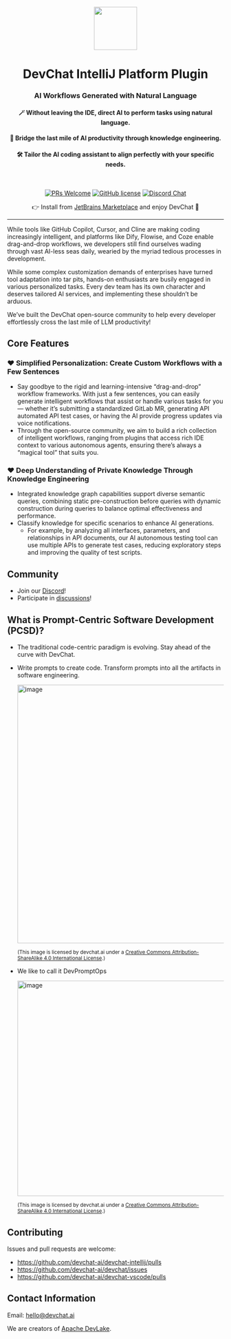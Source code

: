 <div align="center">
<br/>
<img src="assets/devchat.png" width="100px" alt="">
<br/>

# DevChat IntelliJ Platform Plugin

### AI Workflows Generated with Natural Language

#### 🪄 Without leaving the IDE, direct AI to perform tasks using natural language.

#### 🧩 Bridge the last mile of AI productivity through knowledge engineering.

#### 🛠️ Tailor the AI coding assistant to align perfectly with your specific needs.

<br>

[![PRs Welcome](https://img.shields.io/badge/PRs-welcome-brightgreen.svg?style=flat-square)](http://makeapullrequest.com)
[![GitHub license](https://img.shields.io/github/license/devchat-ai/devchat-intellij.svg)](https://github.com/devchat-ai/devchat-intellij/blob/main/LICENSE)
[![Discord Chat](https://img.shields.io/discord/1106908489114206309?logo=discord)](https://discord.gg/JNyVGz8y)

👉 Install from [JetBrains Marketplace](https://plugins.jetbrains.com/plugin/23258-devchat) and enjoy DevChat 👏

</div>

***

While tools like GitHub Copilot, Cursor, and Cline are making coding increasingly intelligent, and platforms like Dify, Flowise, and Coze enable drag-and-drop workflows, we developers still find ourselves wading through vast AI-less seas daily, wearied by the myriad tedious processes in development.

While some complex customization demands of enterprises have turned tool adaptation into tar pits, hands-on enthusiasts are busily engaged in various personalized tasks.
Every dev team has its own character and deserves tailored AI services, and implementing these shouldn’t be arduous.

We’ve built the DevChat open-source community to help every developer effortlessly cross the last mile of LLM productivity!

## Core Features

### ❤️ Simplified Personalization: Create Custom Workflows with a Few Sentences
- Say goodbye to the rigid and learning-intensive “drag-and-drop” workflow frameworks. With just a few sentences, you can easily generate intelligent workflows that assist or handle various tasks for you — whether it’s submitting a standardized GitLab MR, generating API automated API test cases, or having the AI provide progress updates via voice notifications.
- Through the open-source community, we aim to build a rich collection of intelligent workflows, ranging from plugins that access rich IDE context to various autonomous agents, ensuring there’s always a “magical tool” that suits you.

### ❤️ Deep Understanding of Private Knowledge Through Knowledge Engineering
- Integrated knowledge graph capabilities support diverse semantic queries, combining static pre-construction before queries with dynamic construction during queries to balance optimal effectiveness and performance.
- Classify knowledge for specific scenarios to enhance AI generations.
  - For example, by analyzing all interfaces, parameters, and relationships in API documents, our AI autonomous testing tool can use multiple APIs to generate test cases, reducing exploratory steps and improving the quality of test scripts.

## Community

- Join our [Discord](https://discord.gg/JNyVGz8y)!
- Participate in [discussions](https://github.com/devchat-ai/devchat/discussions)!

## What is Prompt-Centric Software Development (PCSD)?

- The traditional code-centric paradigm is evolving. Stay ahead of the curve with DevChat.

- Write prompts to create code. Transform prompts into all the artifacts in software engineering.

  <img width="600" alt="image" src="https://github.com/devchat-ai/devchat/assets/592493/dd32e900-92fd-4fa4-8489-96ed17ab5e0e">

  <sub>(This image is licensed by devchat.ai under
  a <a rel="license" href="http://creativecommons.org/licenses/by-sa/4.0/">Creative Commons Attribution-ShareAlike 4.0
  International License</a>.)</sub>

- We like to call it DevPromptOps

  <img width="500" alt="image" src="https://github.com/devchat-ai/devchat/assets/592493/e8e1215b-53b0-4473-ab00-0665d33f204a">

  <sub>(This image is licensed by devchat.ai under
  a <a rel="license" href="http://creativecommons.org/licenses/by-sa/4.0/">Creative Commons Attribution-ShareAlike 4.0
  International License</a>.)</sub>

## Contributing

Issues and pull requests are welcome:

- https://github.com/devchat-ai/devchat-intellij/pulls
- https://github.com/devchat-ai/devchat/issues
- https://github.com/devchat-ai/devchat-vscode/pulls

## Contact Information

Email: hello@devchat.ai

We are creators of [Apache DevLake](https://devlake.apache.org/).
